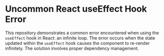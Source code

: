 # Uncommon React useEffect Hook Error
This repository demonstrates a common error encountered when using the `useEffect` hook in React: an infinite loop. The error occurs when the state updated within the `useEffect` hook causes the component to re-render infinitely.  The solution involves proper dependency management. 